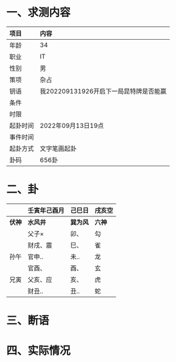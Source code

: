 # 一、求测内容
|项目|内容|
|:-|:-|
|年龄|34|
|职业|IT|
|性别|男|
|策项|杂占|
|钥语|我202209131926开启下一局昆特牌是否能赢|
|条件||
|时限||
|起卦时间|2022年09月13日19点|
|事件时间||
|起卦方式|文字笔画起卦|
|卦码|656卦|

# 二、卦
||壬寅年己酉月|己巳日|戌亥空|
|:-|:-|:-|:-|
|**伏神**|**水风井**|**巽为风**|**六神**|
||父子×|卯、|勾|
||财戌、震|巳、|雀|
|孙午|官申..|未..|龙|
||官酉、|酉、|玄|
|兄寅|父亥、应|亥、|虎|
||财丑..|丑..|蛇|


# 三、断语

# 四、实际情况